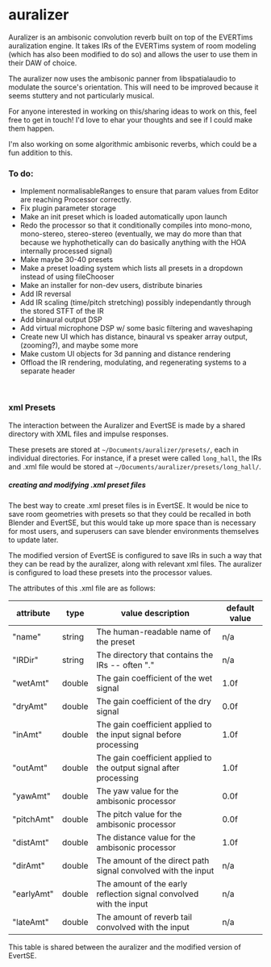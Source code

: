 # auralizer

Auralizer is an ambisonic convolution reverb built on top of the EVERTims auralization engine. It takes IRs of the EVERTims system of room modeling (which has also been modified to do so) and allows the user to use them in their DAW of choice. 

The auralizer now uses the ambisonic panner from libspatialaudio to modulate the source's orientation. This will need to be improved because it seems stuttery and not particularly musical. 

For anyone interested in working on this/sharing ideas to work on this, feel free to get in touch! I'd love to ehar your thoughts and see if I could make them happen.

I'm also working on some algorithmic ambisonic reverbs, which could be a fun addition to this. 


### To do:

* Implement normalisableRanges to ensure that param values from Editor are reaching Processor correctly.
* Fix plugin parameter storage
* Make an init preset which is loaded automatically upon launch
* Redo the processor so that it conditionally compiles into mono-mono, mono-stereo, stereo-stereo (eventually, we may do more than that because we hyphothetically can do basically anything with the HOA internally processed signal)
* Make maybe 30-40 presets
* Make a preset loading system which lists all presets in a dropdown instead of using fileChooser
* Make an installer for non-dev users, distribute binaries
* Add IR reversal
* Add IR scaling (time/pitch stretching) possibly independantly through the stored STFT of the IR
* Add binaural output DSP
* Add virtual microphone DSP w/ some basic filtering and waveshaping
* Create new UI which has distance, binaural vs speaker array output, (zooming?), and maybe some more
* Make custom UI objects for 3d panning and distance rendering
* Offload the IR rendering, modulating, and regenerating systems to a separate header


<br/>

### xml Presets
The interaction between the Auralizer and EvertSE is made by a shared directory with XML files and impulse responses.

These presets are stored at `~/Documents/auralizer/presets/`, each in individual directories. For instance, if a preset were called `long_hall`, the IRs and .xml file would be stored at `~/Documents/auralizer/presets/long_hall/`. 

##### creating and modifying .xml preset files

The best way to create .xml preset files is in EvertSE. It would be nice to save room geometries with presets so that they could be recalled in both Blender and EvertSE, but this would take up more space than is necessary for most users, and superusers can save blender environments themselves to update later. 

The modified version of EvertSE is configured to save IRs in such a way that they can be read by the auralizer, along with relevant xml files. The auralizer is configured to load these presets into the processor values.

The attributes of this .xml file are as follows:

| attribute  | type   | value description                                                  | default value |
|------------|--------|--------------------------------------------------------------------|---------------|
| "name"     | string | The human-readable name of the preset                              | n/a           |
| "IRDir"    | string | The directory that contains the IRs -- often "."                   | n/a           |
| "wetAmt"   | double | The gain coefficient of the wet signal                             | 1.0f          |
| "dryAmt"   | double | The gain coefficient of the dry signal                             | 0.0f          |
| "inAmt"    | double | The gain coefficient applied to the input signal before processing | 1.0f          |
| "outAmt"   | double | The gain coefficient applied to the output signal after processing | 1.0f          |
| "yawAmt"   | double | The yaw value for the ambisonic processor                          | 0.0f          |
| "pitchAmt" | double | The pitch value for the ambisonic processor                        | 0.0f          |
| "distAmt"  | double | The distance value for the ambisonic processor                     | 1.0f          |
| "dirAmt"   | double | The amount of the direct path signal convolved with the input      | n/a           |
| "earlyAmt" | double | The amount of the early reflection signal convolved with the input | n/a           |
| "lateAmt"  | double | The amount of reverb tail convolved with the input                 | n/a           |

This table is shared between the auralizer and the modified version of EvertSE. 